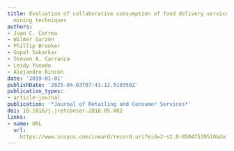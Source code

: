 ```yaml
---
title: Evaluation of collaborative consumption of food delivery services through web
  mining techniques
authors:
- Juan C. Correa
- Wilmer Garzón
- Phillip Brooker
- Gopal Sakarkar
- Steven A. Carranza
- Leidy Yunado
- Alejandro Rincón
date: '2019-01-01'
publishDate: '2025-04-03T07:41:12.518350Z'
publication_types:
- article-journal
publication: '*Journal of Retailing and Consumer Services*'
doi: 10.1016/j.jretconser.2018.05.002
links:
- name: URL
  url: 
    https://www.scopus.com/inward/record.uri?eid=2-s2.0-85047539516&doi=10.1016%2fj.jretconser.2018.05.002&partnerID=40&md5=7e83c65f57187932df80b8fce1915d25
---
```

